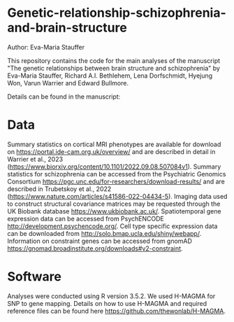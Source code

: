 # Genetic-relationship-schizophrenia-and-brain-structure

Author: Eva-Maria Stauffer

This repository contains the code for the main analyses of the manuscript "The genetic relationships between brain structure and schizophrenia" by Eva-Maria Stauffer, Richard A.I. Bethlehem, Lena Dorfschmidt, Hyejung Won, Varun Warrier and Edward Bullmore.

Details can be found in the manuscript:

# Data
Summary statistics on cortical MRI phenotypes are available for download on https://portal.ide-cam.org.uk/overview/ and are described in detail in Warrier et al., 2023 (https://www.biorxiv.org/content/10.1101/2022.09.08.507084v1). Summary statistics for schizophrenia can be accessed from the Psychiatric Genomics Consortium https://pgc.unc.edu/for-researchers/download-results/ and are described in Trubetskoy et al., 2022 (https://www.nature.com/articles/s41586-022-04434-5). Imaging data used to construct structural covariance matrices may be requested through the
UK Biobank database https://www.ukbiobank.ac.uk/. Spatiotemporal gene expression data can be accessed from PsychENCODE http://development.psychencode.org/. Cell type specific expression data can be downloaded from http://solo.bmap.ucla.edu/shiny/webapp/. Information on constraint genes can be accessed from gnomAD https://gnomad.broadinstitute.org/downloads#v2-constraint.

# Software
Analyses were conducted using R version 3.5.2. We used H-MAGMA for SNP to gene mapping. Details on how to use H-MAGMA and required reference files can be found here https://github.com/thewonlab/H-MAGMA.
